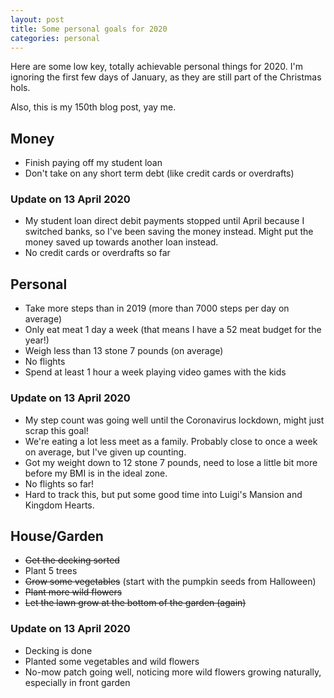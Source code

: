 ```yaml
---
layout: post
title: Some personal goals for 2020
categories: personal
---
```


<p class="lede">Here are some low key, totally achievable personal things for 2020. I'm ignoring the first few days of January, as they are still part of the Christmas hols.</p>

<aside>Also, this is my 150th blog post, yay me.</aside>

## Money
- Finish paying off my student loan
- Don't take on any short term debt (like credit cards or overdrafts)

### Update on 13 April 2020
- My student loan direct debit payments stopped until April because I switched banks, so I've been saving the money instead. Might put the money saved up towards another loan instead.
- No credit cards or overdrafts so far

## Personal
- Take more steps than in 2019 (more than 7000 steps per day on average)
- Only eat meat 1 day a week (that means I have a 52 meat budget for the year!)
- Weigh less than 13 stone 7 pounds (on average)
- No flights
- Spend at least 1 hour a week playing video games with the kids

### Update on 13 April 2020
- My step count was going well until the Coronavirus lockdown, might just scrap this goal!
- We're eating a lot less meet as a family. Probably close to once a week on average, but I've given up counting.
- Got my weight down to 12 stone 7 pounds, need to lose a little bit more before my BMI is in the ideal zone.
- No flights so far!
- Hard to track this, but put some good time into Luigi's Mansion and Kingdom Hearts.

## House/Garden
- ~~Get the decking sorted~~
- Plant 5 trees
- ~~Grow some vegetables~~ (start with the pumpkin seeds from Halloween)
- ~~Plant more wild flowers~~
- ~~Let the lawn grow at the bottom of the garden (again)~~

### Update on 13 April 2020
- Decking is done
- Planted some vegetables and wild flowers
- No-mow patch going well, noticing more wild flowers growing naturally, especially in front garden